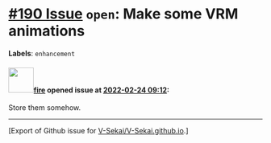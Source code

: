 # [\#190 Issue](https://github.com/V-Sekai/V-Sekai.github.io/issues/190) `open`: Make some VRM animations
**Labels**: `enhancement`


#### <img src="https://avatars.githubusercontent.com/u/32321?u=c2e06a3d2b49a467aa907e54aa259516440267cc&v=4" width="50">[fire](https://github.com/fire) opened issue at [2022-02-24 09:12](https://github.com/V-Sekai/V-Sekai.github.io/issues/190):

Store them somehow.




-------------------------------------------------------------------------------



[Export of Github issue for [V-Sekai/V-Sekai.github.io](https://github.com/V-Sekai/V-Sekai.github.io).]
